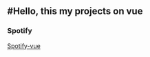 #Hello, this my projects on vue
---

### Spotify
[Spotify-vue]([https://habitica.com](https://github.com/Nikolyasha/Spotify-vue))
